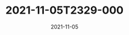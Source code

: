 ---
date: 2021-11-05
title: 2021-11-05T2329-000
hero: 2021/2021-11-05T2329-000.jpeg

# briefly describe the image…
alt: ''

# insert the closed caption text after the three-dash break…
# (include line-breaks, punctuation, and capitalization)
---